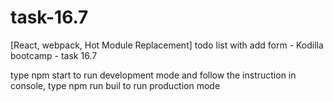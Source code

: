 # task-16.7
[React, webpack, Hot Module Replacement] todo list with add form - Kodilla bootcamp - task 16.7

type npm start to run development mode and follow the instruction in console,
type npm run buil to run production mode
